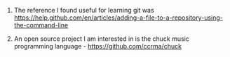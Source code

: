 1. The reference I found useful for learning git was https://help.github.com/en/articles/adding-a-file-to-a-repository-using-the-command-line

2. An open source project I am interested in is the chuck music programming language - https://github.com/ccrma/chuck
